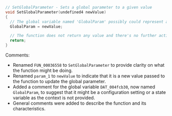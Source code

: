 ```c
// SetGlobalParameter - Sets a global parameter to a given value
void SetGlobalParameter(undefined4 newValue)
{
  // The global variable named 'GlobalParam' possibly could represent a configuration setting or a state
  GlobalParam = newValue;

  // The function does not return any value and there's no further action taken after setting `GlobalParam`.
  return;
}
```

Comments:
- Renamed `FUN_00036558` to `SetGlobalParameter` to provide clarity on what the function might be doing.
- Renamed `param_1` to `newValue` to indicate that it is a new value passed to the function to update the global parameter.
- Added a comment for the global variable `DAT_004fcb30`, now named `GlobalParam`, to suggest that it might be a configuration setting or a state variable as the context is not provided.
- General comments were added to describe the function and its characteristics.